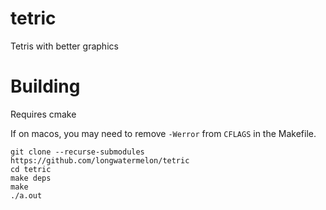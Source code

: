 # tetric
Tetris with better graphics

# Building
Requires cmake

If on macos, you may need to remove `-Werror` from `CFLAGS` in the Makefile.

```
git clone --recurse-submodules https://github.com/longwatermelon/tetric
cd tetric
make deps
make
./a.out
```
